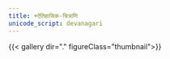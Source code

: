 ```yaml
---
title: +ऐतिहासिक-चित्राणि
unicode_script: devanagari
---
```

{{< gallery dir="." figureClass="thumbnail">}}
